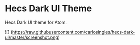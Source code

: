 # Hecs Dark UI Theme

Hecs Dark UI theme for Atom.

![] (https://raw.githubusercontent.com/carlosingles/hecs-dark-ui/master/screenshot.png)
